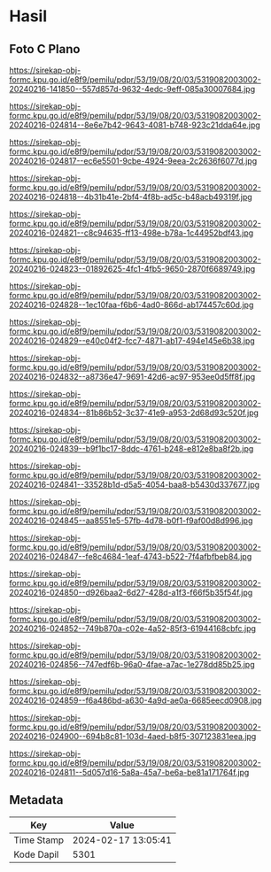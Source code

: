 # Hasil

## Foto C Plano

https://sirekap-obj-formc.kpu.go.id/e8f9/pemilu/pdpr/53/19/08/20/03/5319082003002-20240216-141850--557d857d-9632-4edc-9eff-085a30007684.jpg

https://sirekap-obj-formc.kpu.go.id/e8f9/pemilu/pdpr/53/19/08/20/03/5319082003002-20240216-024814--8e6e7b42-9643-4081-b748-923c21dda64e.jpg

https://sirekap-obj-formc.kpu.go.id/e8f9/pemilu/pdpr/53/19/08/20/03/5319082003002-20240216-024817--ec6e5501-9cbe-4924-9eea-2c2636f6077d.jpg

https://sirekap-obj-formc.kpu.go.id/e8f9/pemilu/pdpr/53/19/08/20/03/5319082003002-20240216-024818--4b31b41e-2bf4-4f8b-ad5c-b48acb49319f.jpg

https://sirekap-obj-formc.kpu.go.id/e8f9/pemilu/pdpr/53/19/08/20/03/5319082003002-20240216-024821--c8c94635-ff13-498e-b78a-1c44952bdf43.jpg

https://sirekap-obj-formc.kpu.go.id/e8f9/pemilu/pdpr/53/19/08/20/03/5319082003002-20240216-024823--01892625-4fc1-4fb5-9650-2870f6689749.jpg

https://sirekap-obj-formc.kpu.go.id/e8f9/pemilu/pdpr/53/19/08/20/03/5319082003002-20240216-024828--1ec10faa-f6b6-4ad0-866d-ab174457c60d.jpg

https://sirekap-obj-formc.kpu.go.id/e8f9/pemilu/pdpr/53/19/08/20/03/5319082003002-20240216-024829--e40c04f2-fcc7-4871-ab17-494e145e6b38.jpg

https://sirekap-obj-formc.kpu.go.id/e8f9/pemilu/pdpr/53/19/08/20/03/5319082003002-20240216-024832--a8736e47-9691-42d6-ac97-953ee0d5ff8f.jpg

https://sirekap-obj-formc.kpu.go.id/e8f9/pemilu/pdpr/53/19/08/20/03/5319082003002-20240216-024834--81b86b52-3c37-41e9-a953-2d68d93c520f.jpg

https://sirekap-obj-formc.kpu.go.id/e8f9/pemilu/pdpr/53/19/08/20/03/5319082003002-20240216-024839--b9f1bc17-8ddc-4761-b248-e812e8ba8f2b.jpg

https://sirekap-obj-formc.kpu.go.id/e8f9/pemilu/pdpr/53/19/08/20/03/5319082003002-20240216-024841--33528b1d-d5a5-4054-baa8-b5430d337677.jpg

https://sirekap-obj-formc.kpu.go.id/e8f9/pemilu/pdpr/53/19/08/20/03/5319082003002-20240216-024845--aa8551e5-57fb-4d78-b0f1-f9af00d8d996.jpg

https://sirekap-obj-formc.kpu.go.id/e8f9/pemilu/pdpr/53/19/08/20/03/5319082003002-20240216-024847--fe8c4684-1eaf-4743-b522-7f4afbfbeb84.jpg

https://sirekap-obj-formc.kpu.go.id/e8f9/pemilu/pdpr/53/19/08/20/03/5319082003002-20240216-024850--d926baa2-6d27-428d-a1f3-f66f5b35f54f.jpg

https://sirekap-obj-formc.kpu.go.id/e8f9/pemilu/pdpr/53/19/08/20/03/5319082003002-20240216-024852--749b870a-c02e-4a52-85f3-61944168cbfc.jpg

https://sirekap-obj-formc.kpu.go.id/e8f9/pemilu/pdpr/53/19/08/20/03/5319082003002-20240216-024856--747edf6b-96a0-4fae-a7ac-1e278dd85b25.jpg

https://sirekap-obj-formc.kpu.go.id/e8f9/pemilu/pdpr/53/19/08/20/03/5319082003002-20240216-024859--f6a486bd-a630-4a9d-ae0a-6685eecd0908.jpg

https://sirekap-obj-formc.kpu.go.id/e8f9/pemilu/pdpr/53/19/08/20/03/5319082003002-20240216-024900--694b8c81-103d-4aed-b8f5-307123831eea.jpg

https://sirekap-obj-formc.kpu.go.id/e8f9/pemilu/pdpr/53/19/08/20/03/5319082003002-20240216-024811--5d057d16-5a8a-45a7-be6a-be81a171764f.jpg


## Metadata

| Key        | Value               |
| ---------- | ------------------- |
| Time Stamp | 2024-02-17 13:05:41 |
| Kode Dapil | 5301                |



